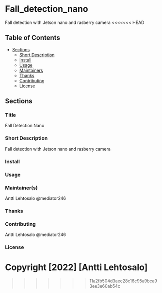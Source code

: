 # Fall_detection_nano
Fall detection with Jetson nano and rasberry camera
<<<<<<< HEAD


## Table of Contents

- [Sections](#sections)
  - [Short Description](#short-description)
  - [Install](#install)
  - [Usage](#usage)
  - [Maintainers](#maintainers)
  - [Thanks](#thanks)
  - [Contributing](#contributing)
  - [License](#license)

## Sections

### Title
Fall Detection Nano


### Short Description
Fall detection with Jetson nano and rasberry camera

### Install


### Usage


### Maintainer(s)

Antti Lehtosalo @mediator246  

### Thanks

  

### Contributing

Antti Lehtosalo @mediator246  

### License
Copyright [2022] [Antti Lehtosalo]
=======
>>>>>>> 11a2fb504d3aec28c16c95a9bca93ee3e60ab54c
